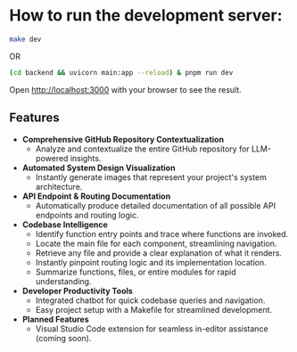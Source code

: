 # How to run the development server:

```bash
make dev
```

OR

```bash
(cd backend && uvicorn main:app --reload) & pnpm run dev
```

Open [http://localhost:3000](http://localhost:3000) with your browser to see the result.

## Features

- **Comprehensive GitHub Repository Contextualization**
  - Analyze and contextualize the entire GitHub repository for LLM-powered insights.
- **Automated System Design Visualization**
  - Instantly generate images that represent your project's system architecture.
- **API Endpoint & Routing Documentation**
  - Automatically produce detailed documentation of all possible API endpoints and routing logic.
- **Codebase Intelligence**
  - Identify function entry points and trace where functions are invoked.
  - Locate the main file for each component, streamlining navigation.
  - Retrieve any file and provide a clear explanation of what it renders.
  - Instantly pinpoint routing logic and its implementation location.
  - Summarize functions, files, or entire modules for rapid understanding.
- **Developer Productivity Tools**
  - Integrated chatbot for quick codebase queries and navigation.
  - Easy project setup with a Makefile for streamlined development.
- **Planned Features**
  - Visual Studio Code extension for seamless in-editor assistance (coming soon).
